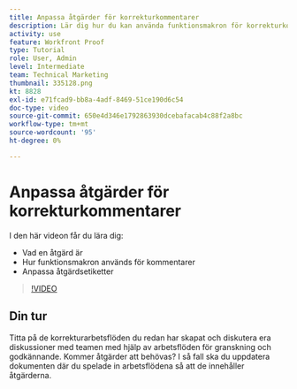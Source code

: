 ```yaml
---
title: Anpassa åtgärder för korrekturkommentarer
description: Lär dig hur du kan använda funktionsmakron för korrekturkommentarer. Lär dig hur du ställer in och anpassar åtgärdsetiketter för korrekturfunktioner.
activity: use
feature: Workfront Proof
type: Tutorial
role: User, Admin
level: Intermediate
team: Technical Marketing
thumbnail: 335128.png
kt: 8828
exl-id: e71fcad9-bb8a-4adf-8469-51ce190d6c54
doc-type: video
source-git-commit: 650e4d346e1792863930dcebafacab4c88f2a8bc
workflow-type: tm+mt
source-wordcount: '95'
ht-degree: 0%

---
```


# Anpassa åtgärder för korrekturkommentarer

I den här videon får du lära dig:

* Vad en åtgärd är
* Hur funktionsmakron används för kommentarer
* Anpassa åtgärdsetiketter

>[!VIDEO](https://video.tv.adobe.com/v/335128/?quality=12&learn=on)

## Din tur

Titta på de korrekturarbetsflöden du redan har skapat och diskutera era diskussioner med teamen med hjälp av arbetsflöden för granskning och godkännande. Kommer åtgärder att behövas? I så fall ska du uppdatera dokumenten där du spelade in arbetsflödena så att de innehåller åtgärderna.

